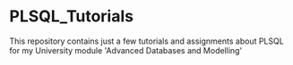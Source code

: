 # PLSQL_Tutorials
This repository contains just a few tutorials and assignments about PLSQL for my University module 'Advanced Databases and Modelling'
